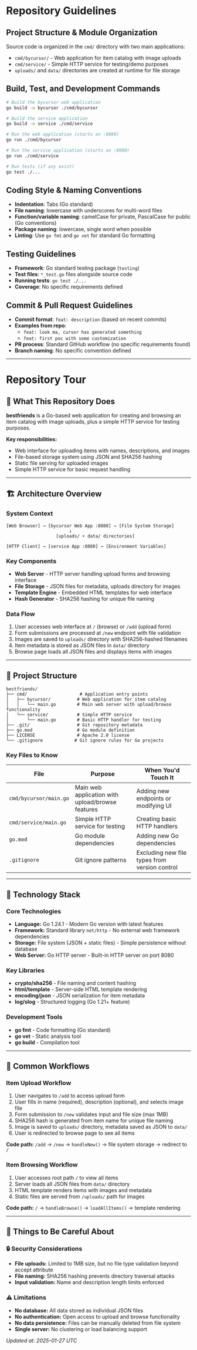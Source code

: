 # Repository Guidelines

## Project Structure & Module Organization

Source code is organized in the `cmd/` directory with two main applications:
- `cmd/bycursor/` - Web application for item catalog with image uploads
- `cmd/service/` - Simple HTTP service for testing/demo purposes
- `uploads/` and `data/` directories are created at runtime for file storage

## Build, Test, and Development Commands

```bash
# Build the bycursor web application
go build -o bycursor ./cmd/bycursor

# Build the service application  
go build -o service ./cmd/service

# Run the web application (starts on :8080)
go run ./cmd/bycursor

# Run the service application (starts on :8080)
go run ./cmd/service

# Run tests (if any exist)
go test ./...
```

## Coding Style & Naming Conventions

- **Indentation**: Tabs (Go standard)
- **File naming**: lowercase with underscores for multi-word files
- **Function/variable naming**: camelCase for private, PascalCase for public (Go conventions)
- **Package naming**: lowercase, single word when possible
- **Linting**: Use `go fmt` and `go vet` for standard Go formatting

## Testing Guidelines

- **Framework**: Go standard testing package (`testing`)
- **Test files**: `*_test.go` files alongside source code
- **Running tests**: `go test ./...`
- **Coverage**: No specific requirements defined

## Commit & Pull Request Guidelines

- **Commit format**: `feat: description` (based on recent commits)
- **Examples from repo**: 
  - `feat: look ma, cursor has generated something`
  - `feat: first poc with some customization`
- **PR process**: Standard GitHub workflow (no specific requirements found)
- **Branch naming**: No specific convention defined

---

# Repository Tour

## 🎯 What This Repository Does

**bestfriends** is a Go-based web application for creating and browsing an item catalog with image uploads, plus a simple HTTP service for testing purposes.

**Key responsibilities:**
- Web interface for uploading items with names, descriptions, and images
- File-based storage system using JSON and SHA256 hashing
- Static file serving for uploaded images
- Simple HTTP service for basic request handling

---

## 🏗️ Architecture Overview

### System Context
```
[Web Browser] → [bycursor Web App :8080] → [File System Storage]
                        ↓
                   [uploads/ + data/ directories]

[HTTP Client] → [service App :8080] → [Environment Variables]
```

### Key Components
- **Web Server** - HTTP server handling upload forms and browsing interface
- **File Storage** - JSON files for metadata, uploads directory for images
- **Template Engine** - Embedded HTML templates for web interface
- **Hash Generator** - SHA256 hashing for unique file naming

### Data Flow
1. User accesses web interface at `/` (browse) or `/add` (upload form)
2. Form submissions are processed at `/new` endpoint with file validation
3. Images are saved to `uploads/` directory with SHA256-hashed filenames
4. Item metadata is stored as JSON files in `data/` directory
5. Browse page loads all JSON files and displays items with images

---

## 📁 Project Structure

```
bestfriends/
├── cmd/                    # Application entry points
│   ├── bycursor/          # Web application for item catalog
│   │   └── main.go        # Main web server with upload/browse functionality
│   └── service/           # Simple HTTP service
│       └── main.go        # Basic HTTP handler for testing
├── .git/                  # Git repository metadata
├── go.mod                 # Go module definition
├── LICENSE                # Apache 2.0 license
└── .gitignore            # Git ignore rules for Go projects
```

### Key Files to Know

| File | Purpose | When You'd Touch It |
|------|---------|---------------------|
| `cmd/bycursor/main.go` | Main web application with upload/browse features | Adding new endpoints or modifying UI |
| `cmd/service/main.go` | Simple HTTP service for testing | Creating basic HTTP handlers |
| `go.mod` | Go module dependencies | Adding new Go dependencies |
| `.gitignore` | Git ignore patterns | Excluding new file types from version control |

---

## 🔧 Technology Stack

### Core Technologies
- **Language:** Go 1.24.1 - Modern Go version with latest features
- **Framework:** Standard library `net/http` - No external web framework dependencies
- **Storage:** File system (JSON + static files) - Simple persistence without database
- **Web Server:** Go HTTP server - Built-in HTTP server on port 8080

### Key Libraries
- **crypto/sha256** - File naming and content hashing
- **html/template** - Server-side HTML template rendering
- **encoding/json** - JSON serialization for item metadata
- **log/slog** - Structured logging (Go 1.21+ feature)

### Development Tools
- **go fmt** - Code formatting (Go standard)
- **go vet** - Static analysis tool
- **go build** - Compilation tool

---

## 🔄 Common Workflows

### Item Upload Workflow
1. User navigates to `/add` to access upload form
2. User fills in name (required), description (optional), and selects image file
3. Form submission to `/new` validates input and file size (max 1MB)
4. SHA256 hash is generated from item name for unique file naming
5. Image is saved to `uploads/` directory, metadata saved as JSON to `data/`
6. User is redirected to browse page to see all items

**Code path:** `/add` → `/new` → `handleNew()` → file system storage → redirect to `/`

### Item Browsing Workflow
1. User accesses root path `/` to view all items
2. Server loads all JSON files from `data/` directory
3. HTML template renders items with images and metadata
4. Static files are served from `/uploads/` path for images

**Code path:** `/` → `handleBrowse()` → `loadAllItems()` → template rendering

---

## 🚨 Things to Be Careful About

### 🔒 Security Considerations
- **File uploads:** Limited to 1MB size, but no file type validation beyond accept attribute
- **File naming:** SHA256 hashing prevents directory traversal attacks
- **Input validation:** Name and description length limits enforced

### ⚠️ Limitations
- **No database:** All data stored as individual JSON files
- **No authentication:** Open access to upload and browse functionality
- **No data persistence:** Files can be manually deleted from file system
- **Single server:** No clustering or load balancing support

*Updated at: 2025-01-27 UTC*